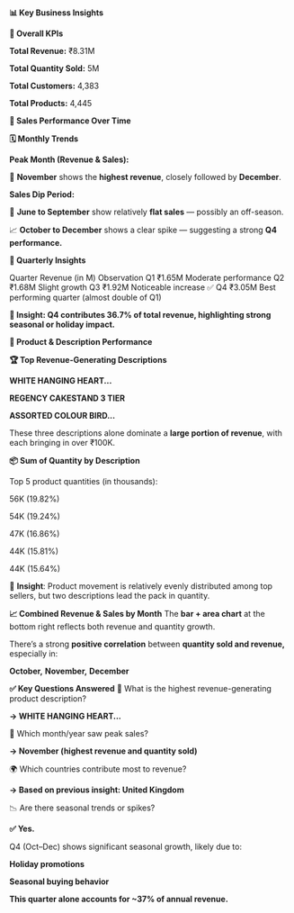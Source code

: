 **📊 Key Business Insights**

**🔢 Overall KPIs**

**Total Revenue:** ₹8.31M

**Total Quantity Sold:** 5M

**Total Customers:** 4,383

**Total Products:** 4,445

**📅 Sales Performance Over Time**

**🗓️ Monthly Trends**

**Peak Month (Revenue & Sales):**

🔹 **November** shows the **highest revenue**, closely followed by **December**.

**Sales Dip Period:**

🔹 **June to September** show relatively **flat sales** — possibly an off-season.

📈 **October to December** shows a clear spike — suggesting a strong **Q4 performance.**

**📆 Quarterly Insights**

Quarter	Revenue (in M)	Observation
Q1	₹1.65M	Moderate performance
Q2	₹1.68M	Slight growth
Q3	₹1.92M	Noticeable increase
✅ Q4	₹3.05M	Best performing quarter (almost double of Q1)

**📌 Insight: Q4 contributes 36.7% of total revenue, highlighting strong seasonal or holiday impact.**

**🧾 Product & Description Performance**

**🏆 Top Revenue-Generating Descriptions**

**WHITE HANGING HEART...**

**REGENCY CAKESTAND 3 TIER**

**ASSORTED COLOUR BIRD...**

These three descriptions alone dominate a **large portion of revenue**, with each bringing in over ₹100K.

**📦 Sum of Quantity by Description**

Top 5 product quantities (in thousands):

56K (19.82%)

54K (19.24%)

47K (16.86%)

44K (15.81%)

44K (15.64%)

📌 **Insight**: Product movement is relatively evenly distributed among top sellers, but two descriptions lead the pack in quantity.

**📈 Combined Revenue & Sales by Month**
The **bar + area chart** at the bottom right reflects both revenue and quantity growth.

There’s a strong **positive correlation** between **quantity sold and revenue,** especially in:

**October,**
**November,**
**December**

**✅ Key Questions Answered**
🛒 What is the highest revenue-generating product description?

**→ WHITE HANGING HEART...**

📆 Which month/year saw peak sales?

**→ November (highest revenue and quantity sold)**

🌍 Which countries contribute most to revenue?

**→ Based on previous insight: United Kingdom**

📉 Are there seasonal trends or spikes?

**✅ Yes.**

Q4 (Oct–Dec) shows significant seasonal growth, likely due to:

**Holiday promotions**

**Seasonal buying behavior**

**This quarter alone accounts for ~37% of annual revenue.**
